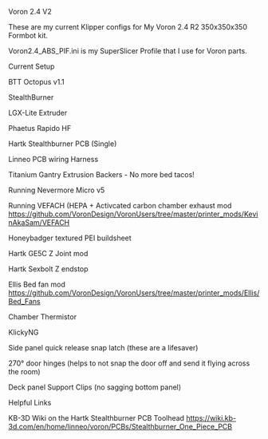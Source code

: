 Voron 2.4 V2

These are my current Klipper configs for My Voron 2.4 R2 350x350x350 Formbot kit.

Voron2.4_ABS_PIF.ini is my SuperSlicer Profile that I use for Voron parts.

Current Setup

BTT Octopus v1.1

StealthBurner

LGX-Lite Extruder

Phaetus Rapido HF

Hartk Stealthburner PCB (Single)

Linneo PCB wiring Harness

Titanium Gantry Extrusion Backers - No more bed tacos!

Running Nevermore Micro v5

Running VEFACH (HEPA + Activcated carbon chamber exhaust mod https://github.com/VoronDesign/VoronUsers/tree/master/printer_mods/KevinAkaSam/VEFACH

Honeybadger textured PEI buildsheet

Hartk GE5C Z Joint mod

Hartk Sexbolt Z endstop

Ellis Bed fan mod https://github.com/VoronDesign/VoronUsers/tree/master/printer_mods/Ellis/Bed_Fans

Chamber Thermistor

KlickyNG

Side panel quick release snap latch (these are a lifesaver)

270° door hinges (helps to not snap the door off and send it flying across the room)

Deck panel Support Clips (no sagging bottom panel)

Helpful Links

KB-3D Wiki on the Hartk Stealthburner PCB Toolhead https://wiki.kb-3d.com/en/home/linneo/voron/PCBs/Stealthburner_One_Piece_PCB

